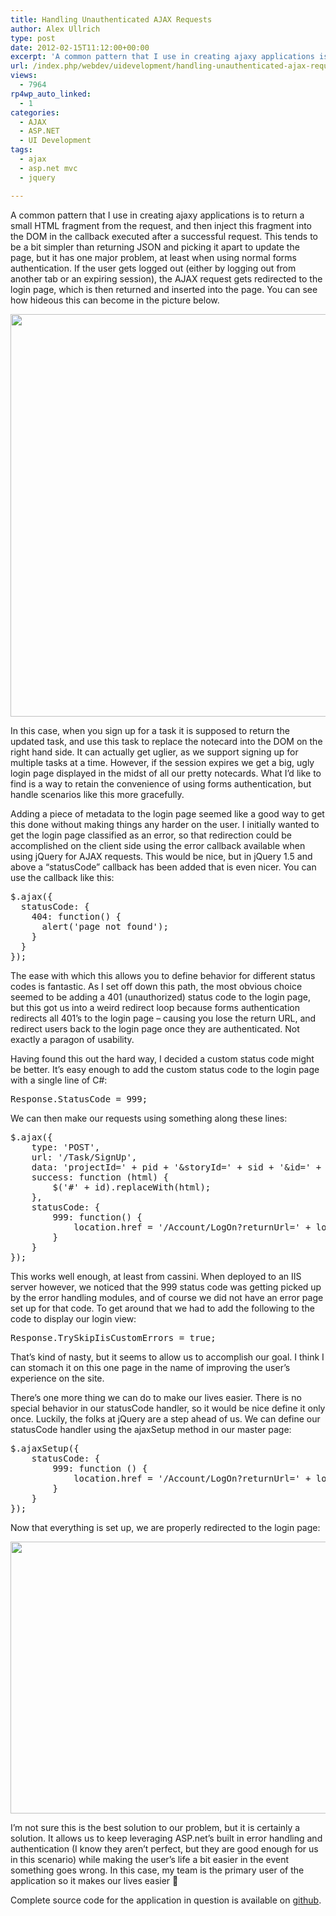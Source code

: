 ```yaml
---
title: Handling Unauthenticated AJAX Requests
author: Alex Ullrich
type: post
date: 2012-02-15T11:12:00+00:00
excerpt: 'A common pattern that I use in creating ajaxy applications is to return a small HTML fragment from the request, and then inject this fragment into the DOM in the callback executed after a successful request.  This tends to be a bit simpler than returnin&hellip;'
url: /index.php/webdev/uidevelopment/handling-unauthenticated-ajax-requests/
views:
  - 7964
rp4wp_auto_linked:
  - 1
categories:
  - AJAX
  - ASP.NET
  - UI Development
tags:
  - ajax
  - asp.net mvc
  - jquery

---
```

A common pattern that I use in creating ajaxy applications is to return a small HTML fragment from the request, and then inject this fragment into the DOM in the callback executed after a successful request. This tends to be a bit simpler than returning JSON and picking it apart to update the page, but it has one major problem, at least when using normal forms authentication. If the user gets logged out (either by logging out from another tab or an expiring session), the AJAX request gets redirected to the login page, which is then returned and inserted into the page. You can see how hideous this can become in the picture below.

<div class="image_block">
  <a href="/wp-content/uploads/blogs/WebDev/handling-unauthenticated-ajax-requests/bad-logon.PNG?mtime=1328983889"><img alt="" src="/wp-content/uploads/blogs/WebDev/handling-unauthenticated-ajax-requests/bad-logon.PNG?mtime=1328983889" width="941" height="644" /></a>
</div>

In this case, when you sign up for a task it is supposed to return the updated task, and use this task to replace the notecard into the DOM on the right hand side. It can actually get uglier, as we support signing up for multiple tasks at a time. However, if the session expires we get a big, ugly login page displayed in the midst of all our pretty notecards. What I&#8217;d like to find is a way to retain the convenience of using forms authentication, but handle scenarios like this more gracefully.

Adding a piece of metadata to the login page seemed like a good way to get this done without making things any harder on the user. I initially wanted to get the login page classified as an error, so that redirection could be accomplished on the client side using the error callback available when using jQuery for AJAX requests. This would be nice, but in jQuery 1.5 and above a &#8220;statusCode&#8221; callback has been added that is even nicer. You can use the callback like this:

<pre>$.ajax({
  statusCode: {
    404: function() {
      alert('page not found');
    }
  }
});</pre>

The ease with which this allows you to define behavior for different status codes is fantastic. As I set off down this path, the most obvious choice seemed to be adding a 401 (unauthorized) status code to the login page, but this got us into a weird redirect loop because forms authentication redirects all 401&#8217;s to the login page &#8211; causing you lose the return URL, and redirect users back to the login page once they are authenticated. Not exactly a paragon of usability.

Having found this out the hard way, I decided a custom status code might be better. It&#8217;s easy enough to add the custom status code to the login page with a single line of C#:

<pre>Response.StatusCode = 999;</pre>

We can then make our requests using something along these lines:

<pre>$.ajax({
    type: 'POST',
    url: '/Task/SignUp',
    data: 'projectId=' + pid + '&storyId=' + sid + '&id=' + id + '&initials=' + initials,
    success: function (html) {
        $('#' + id).replaceWith(html);
    },
    statusCode: {
        999: function() {
            location.href = '/Account/LogOn?returnUrl=' + location.href;
        }
    }
});</pre>

This works well enough, at least from cassini. When deployed to an IIS server however, we noticed that the 999 status code was getting picked up by the error handling modules, and of course we did not have an error page set up for that code. To get around that we had to add the following to the code to display our login view:

<pre>Response.TrySkipIisCustomErrors = true;</pre>

That&#8217;s kind of nasty, but it seems to allow us to accomplish our goal. I think I can stomach it on this one page in the name of improving the user&#8217;s experience on the site. 

There&#8217;s one more thing we can do to make our lives easier. There is no special behavior in our statusCode handler, so it would be nice define it only once. Luckily, the folks at jQuery are a step ahead of us. We can define our statusCode handler using the ajaxSetup method in our master page:

<pre>$.ajaxSetup({
    statusCode: {
        999: function () {
            location.href = '/Account/LogOn?returnUrl=' + location.href;
        }
    }
});</pre>

Now that everything is set up, we are properly redirected to the login page:

<div class="image_block">
  <a href="/wp-content/uploads/blogs/WebDev/handling-unauthenticated-ajax-requests/good-logon.PNG?mtime=1328987447"><img alt="" src="/wp-content/uploads/blogs/WebDev/handling-unauthenticated-ajax-requests/good-logon.PNG?mtime=1328987447" width="557" height="435" /></a>
</div>

I&#8217;m not sure this is the best solution to our problem, but it is certainly a solution. It allows us to keep leveraging ASP.net&#8217;s built in error handling and authentication (I know they aren&#8217;t perfect, but they are good enough for us in this scenario) while making the user&#8217;s life a bit easier in the event something goes wrong. In this case, my team is the primary user of the application so it makes our lives easier 🙂

Complete source code for the application in question is available on [github][1].

 [1]: https://github.com/jawsthegame/PivotalExtension